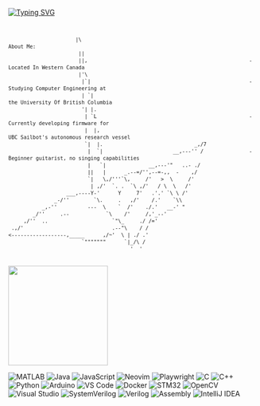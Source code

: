 [![Typing SVG](https://readme-typing-svg.demolab.com?font=Fira+Code&pause=1000&width=435&lines=Hello+World)](https://git.io/typing-svg)
<div style="text-align: center;">
<pre style="display: inline-block; font-size: 12px; line-height: 14px; text-align: left;">
<code>
                      |\                                                       About Me:
                       ||                                                      
                       ||,                                                     - Located In Western Canada
                       |'\                                                       
                        |`|                                                    - Studying Computer Engineering at 
                        | `|                                                     the University Of British Columbia
                        '| |.                                                 
                         | `L                                                  - Currently developing firmware for 
                         |  |,                                                   UBC Sailbot's autonomous research vessel
                         `|  |.                              _,/7
                          |  `|                       __,---'' /               - Beginner guitarist, no singing capabilities
                          |   `|              __,---'"   ..- ./
                          ||   |      _.--=/'',--=-,,  -    ,/
                          `|   \,/'''`\,     /'   >  \     /'
                           | ,/'  `. .  `\ ,/'   / \  \   /'
                   ___,----Y-'      Y     7'   .'.' `\ \ /'
               _-/''        `\.     .   ,/'    /.'    `\\ 
           _,-''          ---  \    `  /'    ./.'   __-' "
        _/''     .--            `\    /'     /,'_--'
     ,/''  ..                     `"\_     ./ /='
 .,/'                             .--"\    / / 
<------------------,_____      ,/~'  \ | ./ .'
                        `"""""""      `|_/\ /
                                        '  '
</code>
</pre>
</div>

<a href="https://github.com/anuraghazra/convoychat">
  <img height=200 align="center" src="https://github-readme-stats.vercel.app/api/top-langs?username=re-emzee&layout=compact&langs_count=8&card_width=1000&theme=nord" />
</a>

<p align="justify">

![MATLAB](https://img.shields.io/badge/MATLAB-FF6600?style=for-the-badge&logo=mathworks&logoColor=white)
![Java](https://img.shields.io/badge/Java-ED8B00?style=for-the-badge&logo=openjdk&logoColor=white)
![JavaScript](https://img.shields.io/badge/JavaScript-F7DF1E?style=for-the-badge&logo=javascript&logoColor=black)
![Neovim](https://img.shields.io/badge/Neovim-57A143?style=for-the-badge&logo=neovim&logoColor=white)
![Playwright](https://img.shields.io/badge/Playwright-45ba4b?style=for-the-badge&logo=Playwright&logoColor=white)
![C](https://img.shields.io/badge/C-00599C?style=for-the-badge&logo=c&logoColor=white)
![C++](https://img.shields.io/badge/C++-00599C?style=for-the-badge&logo=c%2B%2B&logoColor=white)
![Python](https://img.shields.io/badge/Python-3776AB?style=for-the-badge&logo=python&logoColor=white)
![Arduino](https://img.shields.io/badge/Arduino-00979D?style=for-the-badge&logo=arduino&logoColor=white)
![VS Code](https://img.shields.io/badge/VS%20Code-007ACC?style=for-the-badge&logo=visualstudiocode&logoColor=white)
![Docker](https://img.shields.io/badge/Docker-2CA5E0?style=for-the-badge&logo=docker&logoColor=white)
![STM32](https://img.shields.io/badge/STM32-03234B?style=for-the-badge&logo=stmicroelectronics&logoColor=white)
![OpenCV](https://img.shields.io/badge/OpenCV-5C3EE8?style=for-the-badge&logo=opencv&logoColor=white)
![Visual Studio](https://img.shields.io/badge/Visual%20Studio-5C2D91?style=for-the-badge&logo=visualstudio&logoColor=white)
![SystemVerilog](https://img.shields.io/badge/SystemVerilog-404040?style=for-the-badge&logo=verilog&logoColor=white)
![Verilog](https://img.shields.io/badge/Verilog-404040?style=for-the-badge&logo=verilog&logoColor=white)
![Assembly](https://img.shields.io/badge/Assembly-555555?style=for-the-badge&logo=gnuassembly&logoColor=white)
![IntelliJ IDEA](https://img.shields.io/badge/IntelliJ-000000?style=for-the-badge&logo=intellijidea&logoColor=white)

</p>




<!--
**Re-Emzee/Re-Emzee** is a ✨ _special_ ✨ repository because its `README.md` (this file) appears on your GitHub profile.
## About Me:
- Located In Western Canada
- Studying Computer Engineering at the University Of British Columbia
- Currently developing firmware for UBC Sailbot's autonomous research vessel
- Beginner guitarist, no singing capabilities
Here are some ideas to get you started:

- 🔭 I’m currently working on ...
- 🌱 I’m currently learning ...
- 👯 I’m looking to collaborate on ...
- 🤔 I’m looking for help with ...
- 💬 Ask me about ...
- 📫 How to reach me: ...
- 😄 Pronouns: ...
- ⚡ Fun fact: ...
-->
